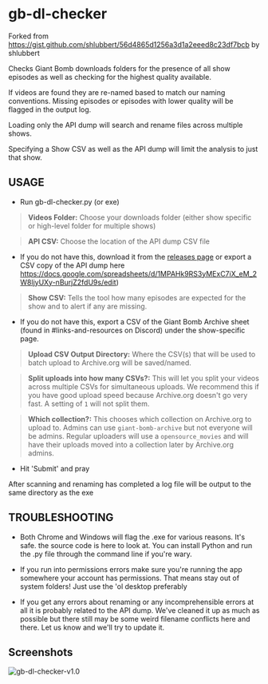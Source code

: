 # gb-dl-checker

Forked from https://gist.github.com/shlubbert/56d4865d1256a3d1a2eeed8c23df7bcb by shlubbert

Checks Giant Bomb downloads folders for the presence of all show episodes as well as checking for the highest quality available.

If videos are found they are re-named based to match our naming conventions. Missing episodes or episodes with lower quality will
be flagged in the output log.

Loading only the API dump will search and rename files across multiple shows. 

Specifying a Show CSV as well as the API dump will limit the analysis to just that show.

## USAGE
- Run gb-dl-checker.py (or exe)
> **Videos Folder:**
Choose your downloads folder (either show specific or high-level folder for multiple shows)


> **API CSV:**
Choose the location of the API dump CSV file
- If you do not have this, download it from the [releases page](https://github.com/muffinsAKA/gb-dl-checker/releases/tag/API-Dump-1.0) or export a CSV copy of the API dump here https://docs.google.com/spreadsheets/d/1MPAHk9RS3yMExC7iX_eM_2W8ljyUXy-nBurjZ2fdU9s/edit)


> **Show CSV:** Tells the tool how many episodes are expected for the show and to alert if any are missing.
- If you do not have this, export a CSV of the Giant Bomb Archive sheet (found in #links-and-resources on Discord) under the show-specific page.

> **Upload CSV Output Directory:** Where the CSV(s) that will be used to batch upload to Archive.org will be saved/named.

> **Split uploads into how many CSVs?:**
This will let you split your videos across multiple CSVs for simultaneous uploads. We recommend this if you have good upload speed because Archive.org doesn't go very fast. A setting of ``1`` will not split them.

> **Which collection?:** This chooses which collection on Archive.org to upload to.  Admins can use `giant-bomb-archive` but not everyone will be admins. Regular uploaders will use a `opensource_movies` and will have their uploads moved into a collection later by Archive.org admins.

- Hit 'Submit' and pray

After scanning and renaming has completed a log file will be output to the same directory as the exe

## TROUBLESHOOTING

- Both Chrome and Windows will flag the .exe for various reasons. It's safe. the source code is here to look at. You can install Python and run the .py file  through the command line if you're wary.

- If you run into permissions errors make sure you're running the app somewhere your account has permissions. That means stay out of system folders! Just use the 'ol desktop preferably

- If you get any errors about renaming or any incomprehensible errors at all it is probably related to the API dump. We've cleaned it up as much as possible but there still may be some weird filename conflicts here and there. Let us know and we'll try to update it.

## Screenshots
![gb-dl-checker-v1.0](https://user-images.githubusercontent.com/18468361/217717354-318e3a5d-93d3-496f-8562-35659c577a7d.png)
